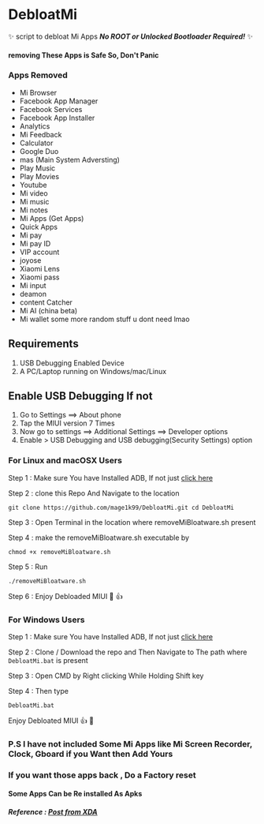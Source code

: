 # DebloatMi
:sparkles: script to debloat Mi Apps ***No ROOT or Unlocked Bootloader Required!*** :sparkles:

#### removing These Apps is Safe So, Don't Panic


### Apps Removed ###

* Mi Browser
* Facebook App Manager
* Facebook Services
* Facebook App Installer
* Analytics
* Mi Feedback
* Calculator
* Google Duo
* mas (Main System Adversting)
* Play Music
* Play Movies
* Youtube
* Mi video
* Mi music
* Mi notes
* Mi Apps (Get Apps)
* Quick Apps
* Mi pay
* Mi pay ID
* VIP account
* joyose
* Xiaomi Lens
* Xiaomi pass
* Mi input
* deamon
* content Catcher
* Mi AI (china beta)
* Mi wallet
some more random stuff u dont need lmao

## Requirements ##
1. USB Debugging Enabled Device 
2. A PC/Laptop running on Windows/mac/Linux

## Enable USB Debugging If not ##
1. Go to Settings ==> About phone 
2. Tap the MIUI version 7 Times 
3. Now go to settings ==> Additional Settings ==> Developer options 
4. Enable > USB Debugging and USB debugging(Security Settings) option 


### For Linux and macOSX Users ###
Step 1 : Make sure You have Installed ADB, If not just [click here](https://www.xda-developers.com/quickly-install-adb/)  

Step 2 : clone this Repo And Navigate to the location

```git clone https://github.com/mage1k99/DebloatMi.git cd DebloatMi```  

Step 3 : Open Terminal in the location where removeMiBloatware.sh present  

Step 4 : make the removeMiBloatware.sh executable by  

`chmod +x removeMiBloatware.sh`  

Step 5 : Run   

`./removeMiBloatware.sh`

Step 6 : Enjoy Debloaded MIUI :metal: :thumbsup:

### For Windows Users ###

Step 1 : Make sure You have Installed ADB, If not just [click here](https://www.xda-developers.com/quickly-install-adb/)

Step 2 : Clone / Download the repo and Then Navigate to The path where `DebloatMi.bat` is present

Step 3 : Open CMD by Right clicking While Holding Shift key

Step 4 : Then type 

```DebloatMi.bat```

Enjoy Debloated MIUI :thumbsup: :metal:


### P.S I have not included Some Mi Apps like Mi Screen Recorder, Clock, Gboard if you Want then Add Yours ###

### If you  want those apps back , Do a Factory reset ###

#### Some Apps Can be Re installed As Apks ####

##### Reference : [Post from XDA](https://forum.xda-developers.com/redmi-note-5-pro/how-to/r-t3875258) 
